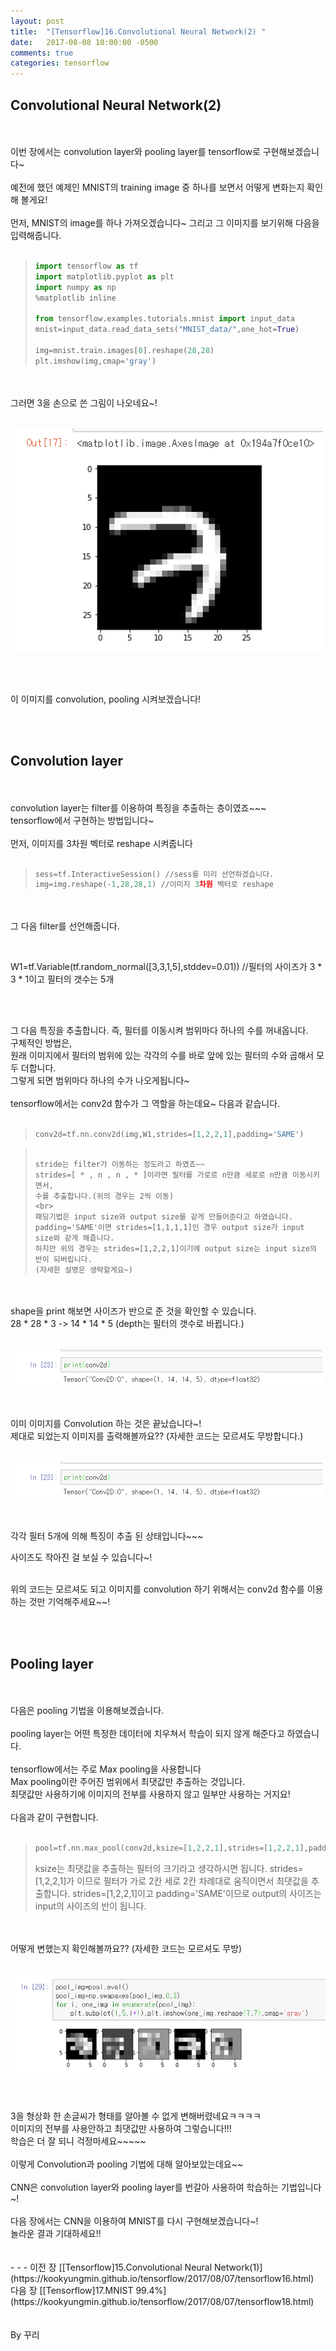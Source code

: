 ```yaml
---
layout: post
title:  "[Tensorflow]16.Convolutional Neural Network(2) "
date:   2017-08-08 10:00:00 -0500
comments: true
categories: tensorflow
---
```


## Convolutional Neural Network(2)
<br>
<br>
이번 장에서는 convolution layer와 pooling layer를 tensorflow로 구현해보겠습니다~
<br>
<br>
예전에 했던 예제인 MNIST의 training image 중 하나를 보면서 어떻게 변화는지 확인해 볼게요!
<br>
<br>
먼저, MNIST의 image를 하나 가져오겠습니다~ 그리고 그 이미지를 보기위해 다음을 입력해줍니다.
<br>
<br>

>```python
>import tensorflow as tf
>import matplotlib.pyplot as plt
>import numpy as np
>%matplotlib inline
>
>from tensorflow.examples.tutorials.mnist import input_data
>mnist=input_data.read_data_sets("MNIST_data/",one_hot=True)
>
>img=mnist.train.images[0].reshape(28,28)
>plt.imshow(img,cmap='gray')
>```

<br>
<br>
그러면 3을 손으로 쓴 그림이 나오네요~! 
<br>
<br>

![image](/image/tensorflow_img/cn6.png)

<br>
<br>

이 이미지를 convolution, pooling 시켜보겠습니다!

<br>
<br>

## Convolution layer

<br>
<br>
convolution layer는 filter를 이용하여 특징을 추출하는 층이였죠~~~
<br>
tensorflow에서 구현하는 방법입니다~
<br>
<br>
먼저, 이미지를 3차원 벡터로 reshape 시켜줍니다
<br>
<br>

>```python
>sess=tf.InteractiveSession() //sess를 미리 선언하겠습니다.
>img=img.reshape(-1,28,28,1) //이미지 3차원 벡터로 reshape
>```

<br>
<br>
그 다음 filter를 선언해줍니다.
<br>
<br>

>```python
W1=tf.Variable(tf.random_normal([3,3,1,5],stddev=0.01))
//필터의 사이즈가 3 * 3 * 1이고 필터의 갯수는 5개  
>```

<br>
<br>
그 다음 특징을 추출합니다. 즉, 필터를 이동시켜 범위마다 하나의 수를 꺼내옵니다.
<br>
구체적인 방법은,
<br>
원래 이미지에서 필터의 범위에 있는 각각의 수를 바로 앞에 있는 필터의 수와 곱해서 모두 더합니다.
<br>
그렇게 되면 범위마다 하나의 수가 나오게됩니다~
<br>
<br>
tensorflow에서는 conv2d 함수가 그 역할을 하는데요~ 다음과 같습니다.
<br>
<br>

>```python
>conv2d=tf.nn.conv2d(img,W1,strides=[1,2,2,1],padding='SAME')

>```
>
>stride는 filter가 이동하는 정도라고 하였죠~~ 
>strides=[ * , n , n , * ]이라면 필터를 가로로 n만큼 세로로 n만큼 이동시키면서,
>수를 추출합니다.(위의 경우는 2씩 이동)
><br>
>패딩기법은 input size와 output size를 같게 만들어준다고 하였습니다.
>padding='SAME'이면 strides=[1,1,1,1]인 경우 output size가 input size와 같게 해줍니다.
>하지만 위의 경우는 strides=[1,2,2,1]이기에 output size는 input size의 반이 되버립니다.
>(자세한 설명은 생략할게요~)

<br>
<br>
shape을 print 해보면 사이즈가 반으로 준 것을 확인할 수 있습니다. 
<br>
28 * 28 * 3 -> 14 * 14 * 5 (depth는 필터의 갯수로 바뀝니다.)
<br>
<br>

![image](/image/tensorflow_img/cn7.png)

<br>
<br>
이미 이미지를 Convolution 하는 것은 끝났습니다~!
<br>
제대로 되었는지 이미지를 출력해볼까요?? (자세한 코드는 모르셔도 무방합니다.)
<br>
<br>

![image](/image/tensorflow_img/cn7.png)

<br>
<br>
각각 필터 5개에 의해 특징이 추출 된 상태입니다~~~
<br>

사이즈도 작아진 걸 보실 수 있습니다~!
<br>
<br>

위의 코드는 모르셔도 되고 이미지를 convolution 하기 위해서는 conv2d 함수를 이용하는 것만 기억해주세요~~!

<br>
<br>

## Pooling layer

<br>
<br>
다음은 pooling 기법을 이용해보겠습니다.
<br>
<br>
pooling layer는 어떤 특정한 데이터에 치우쳐서 학습이 되지 않게 해준다고 하였습니다.
<br>
<br>
tensorflow에서는 주로 Max pooling을 사용합니다
<br>
Max pooling이란 주어진 범위에서 최댓값만 추출하는 것입니다.
<br>
최댓값만 사용하기에 이미지의 전부를 사용하지 않고 일부만 사용하는 거지요!
<br>
<br>
다음과 같이 구현합니다.
<br>
<br>

>```python
>pool=tf.nn.max_pool(conv2d,ksize=[1,2,2,1],strides=[1,2,2,1],padding='SAME')
>```
>
>ksize는 최댓값을 추출하는 필터의 크기라고 생각하시면 됩니다. 
>strides=[1,2,2,1]가 이므로 필터가 가로 2칸 세로 2칸 차례대로 움직이면서 최댓값을 추출합니다.
>strides=[1,2,2,1]이고 padding='SAME'이므로 output의 사이즈는 input의 사이즈의 반이 됩니다.

<br>
<br>
어떻게 변했는지 확인해볼까요?? (자세한 코드는 모르셔도 무방)
<br>
<br>

![image](/image/tensorflow_img/cn9.png)

<br>
<br>
3을 형상화 한 손글씨가 형태를 알아볼 수 없게 변해버렸네요ㅋㅋㅋㅋ
<br>
이미지의 전부를 사용안하고 최댓값만 사용하여 그렇습니다!!!
<br>
학습은 더 잘 되니 걱정마세요~~~~~
<br>
<br>
이렇게 Convolution과 pooling 기법에 대해 알아보았는데요~~
<br>
<br>
CNN은 convolution layer와 pooling layer를 번갈아 사용하여 학습하는 기법입니다~!
<br>
<br>
다음 장에서는 CNN을 이용하여 MNIST를 다시 구현해보겠습니다~!
<br>
놀라운 결과 기대하세요!!

<br>
<br>
<br>
- - -
이전 장 [[Tensorflow]15.Convolutional Neural Network(1)](https://kookyungmin.github.io/tensorflow/2017/08/07/tensorflow16.html)
<br>
다음 장 [[Tensorflow]17.MNIST 99.4%](https://kookyungmin.github.io/tensorflow/2017/08/07/tensorflow18.html)
<br>
<br>
<br>
By 꾸리
